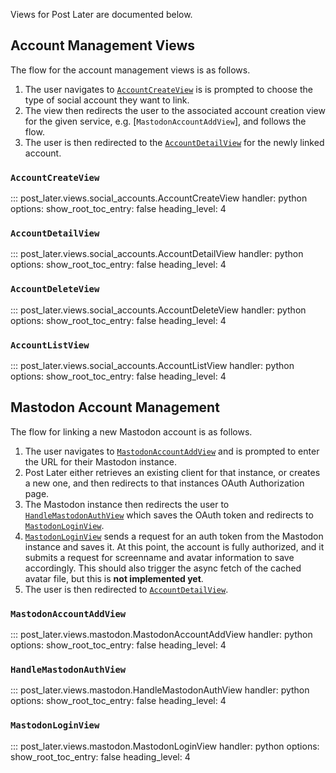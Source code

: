 Views for Post Later are documented below.

## Account Management Views

The flow for the account management views is as follows.

1. The user navigates to [`AccountCreateView`](#accountcreateview) is is prompted to choose the type of social account they want to link.
2. The view then redirects the user to the associated account creation view for the given service, e.g. [`MastodonAccountAddView`], and follows the flow.
3. The user is then redirected to the [`AccountDetailView`](#accountdetailview) for the newly linked account.

### `AccountCreateView`

::: post_later.views.social_accounts.AccountCreateView
    handler: python
    options:
      show_root_toc_entry: false
      heading_level: 4
      

### `AccountDetailView`

::: post_later.views.social_accounts.AccountDetailView
    handler: python
    options:
      show_root_toc_entry: false
      heading_level: 4
      
### `AccountDeleteView`

::: post_later.views.social_accounts.AccountDeleteView
    handler: python
    options:
      show_root_toc_entry: false
      heading_level: 4
      
### `AccountListView`

::: post_later.views.social_accounts.AccountListView
    handler: python
    options:
      show_root_toc_entry: false
      heading_level: 4

## Mastodon Account Management

The flow for linking a new Mastodon account is as follows.

1. The user navigates to [`MastodonAccountAddView`](#mastodonaccountaddview) and is prompted to enter the URL for their Mastodon instance.
2. Post Later either retrieves an existing client for that instance, or creates a new one, and then redirects to that instances OAuth Authorization page.
3. The Mastodon instance then redirects the user to [`HandleMastodonAuthView`](#handlemastodonauthview) which saves the OAuth token and redirects to [`MastodonLoginView`](#mastodonloginview).
4. [`MastodonLoginView`](#mastodonloginview) sends a request for an auth token from the Mastodon instance and saves it. At this point, the account is fully authorized, and it submits a request for screenname and avatar information to save accordingly. This should also trigger the async fetch of the cached avatar file, but this is **not implemented yet**.
5. The user is then redirected to [`AccountDetailView`](#accountdetailview).

### `MastodonAccountAddView`

::: post_later.views.mastodon.MastodonAccountAddView
    handler: python
    options:
      show_root_toc_entry: false
      heading_level: 4


### `HandleMastodonAuthView`

::: post_later.views.mastodon.HandleMastodonAuthView
    handler: python
    options:
      show_root_toc_entry: false
      heading_level: 4


### `MastodonLoginView`

::: post_later.views.mastodon.MastodonLoginView
    handler: python
    options:
      show_root_toc_entry: false
      heading_level: 4
